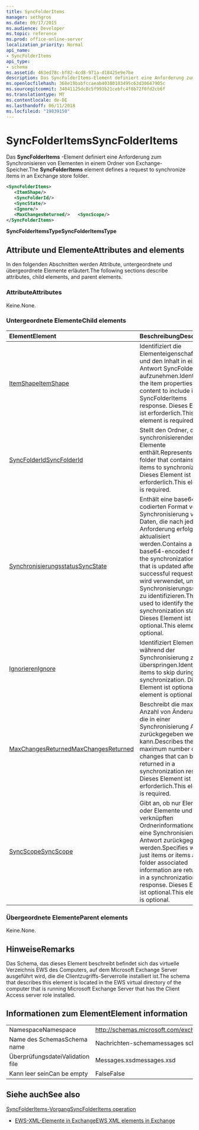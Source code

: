 ```yaml
---
title: SyncFolderItems
manager: sethgros
ms.date: 09/17/2015
ms.audience: Developer
ms.topic: reference
ms.prod: office-online-server
localization_priority: Normal
api_name:
- SyncFolderItems
api_type:
- schema
ms.assetid: 463ed78c-bf82-4cd8-971a-d18425e9e7be
description: Das SyncFolderItems-Element definiert eine Anforderung zum Synchronisieren von Elementen in einem Ordner von Exchange-Speicher.
ms.openlocfilehash: 368e19babfccaeab40380103495c63d30647905c
ms.sourcegitcommit: 34041125dc8c5f993b21cebfc4f8b72f0fd2cb6f
ms.translationtype: MT
ms.contentlocale: de-DE
ms.lasthandoff: 06/11/2018
ms.locfileid: "19839150"
---
```

# <a name="syncfolderitems"></a><span data-ttu-id="4d941-103">SyncFolderItems</span><span class="sxs-lookup"><span data-stu-id="4d941-103">SyncFolderItems</span></span>

<span data-ttu-id="4d941-104">Das **SyncFolderItems** -Element definiert eine Anforderung zum Synchronisieren von Elementen in einem Ordner von Exchange-Speicher.</span><span class="sxs-lookup"><span data-stu-id="4d941-104">The **SyncFolderItems** element defines a request to synchronize items in an Exchange store folder.</span></span> 
  
```xml
<SyncFolderItems>
   <ItemShape/>
   <SyncFolderId/>
   <SyncState/>
   <Ignore/>
   <MaxChangesReturned/>   <SyncScope/>
</SyncFolderItems>
```

 <span data-ttu-id="4d941-105">**SyncFolderItemsType**</span><span class="sxs-lookup"><span data-stu-id="4d941-105">**SyncFolderItemsType**</span></span>
## <a name="attributes-and-elements"></a><span data-ttu-id="4d941-106">Attribute und Elemente</span><span class="sxs-lookup"><span data-stu-id="4d941-106">Attributes and elements</span></span>

<span data-ttu-id="4d941-107">In den folgenden Abschnitten werden Attribute, untergeordnete und übergeordnete Elemente erläutert.</span><span class="sxs-lookup"><span data-stu-id="4d941-107">The following sections describe attributes, child elements, and parent elements.</span></span>
  
### <a name="attributes"></a><span data-ttu-id="4d941-108">Attribute</span><span class="sxs-lookup"><span data-stu-id="4d941-108">Attributes</span></span>

<span data-ttu-id="4d941-109">Keine.</span><span class="sxs-lookup"><span data-stu-id="4d941-109">None.</span></span>
  
### <a name="child-elements"></a><span data-ttu-id="4d941-110">Untergeordnete Elemente</span><span class="sxs-lookup"><span data-stu-id="4d941-110">Child elements</span></span>

|<span data-ttu-id="4d941-111">**Element**</span><span class="sxs-lookup"><span data-stu-id="4d941-111">**Element**</span></span>|<span data-ttu-id="4d941-112">**Beschreibung**</span><span class="sxs-lookup"><span data-stu-id="4d941-112">**Description**</span></span>|
|:-----|:-----|
|[<span data-ttu-id="4d941-113">ItemShape</span><span class="sxs-lookup"><span data-stu-id="4d941-113">ItemShape</span></span>](itemshape.md) <br/> |<span data-ttu-id="4d941-114">Identifiziert die Elementeigenschaften und den Inhalt in einer Antwort SyncFolderItems aufzunehmen.</span><span class="sxs-lookup"><span data-stu-id="4d941-114">Identifies the item properties and content to include in a SyncFolderItems response.</span></span> <span data-ttu-id="4d941-115">Dieses Element ist erforderlich.</span><span class="sxs-lookup"><span data-stu-id="4d941-115">This element is required.</span></span>  <br/> |
|[<span data-ttu-id="4d941-116">SyncFolderId</span><span class="sxs-lookup"><span data-stu-id="4d941-116">SyncFolderId</span></span>](syncfolderid.md) <br/> |<span data-ttu-id="4d941-117">Stellt den Ordner, der zu synchronisierenden Elemente enthält.</span><span class="sxs-lookup"><span data-stu-id="4d941-117">Represents the folder that contains the items to synchronize.</span></span> <span data-ttu-id="4d941-118">Dieses Element ist erforderlich.</span><span class="sxs-lookup"><span data-stu-id="4d941-118">This element is required.</span></span>  <br/> |
|[<span data-ttu-id="4d941-119">Synchronisierungsstatus</span><span class="sxs-lookup"><span data-stu-id="4d941-119">SyncState</span></span>](syncstate-ex15websvcsotherref.md) <br/> |<span data-ttu-id="4d941-120">Enthält eine base64-codierten Format von der Synchronisierung von Daten, die nach jeder Anforderung erfolgreich aktualisiert werden.</span><span class="sxs-lookup"><span data-stu-id="4d941-120">Contains a base64-encoded form of the synchronization data that is updated after each successful request.</span></span> <span data-ttu-id="4d941-121">Dies wird verwendet, um den Synchronisierungsstatus zu identifizieren.</span><span class="sxs-lookup"><span data-stu-id="4d941-121">This is used to identify the synchronization state.</span></span> <span data-ttu-id="4d941-122">Dieses Element ist optional.</span><span class="sxs-lookup"><span data-stu-id="4d941-122">This element is optional.</span></span>  <br/> |
|[<span data-ttu-id="4d941-123">Ignorieren</span><span class="sxs-lookup"><span data-stu-id="4d941-123">Ignore</span></span>](ignore.md) <br/> |<span data-ttu-id="4d941-124">Identifiziert Elemente, während der Synchronisierung zu überspringen.</span><span class="sxs-lookup"><span data-stu-id="4d941-124">Identifies items to skip during synchronization.</span></span> <span data-ttu-id="4d941-125">Dieses Element ist optional.</span><span class="sxs-lookup"><span data-stu-id="4d941-125">This element is optional.</span></span>  <br/> |
|[<span data-ttu-id="4d941-126">MaxChangesReturned</span><span class="sxs-lookup"><span data-stu-id="4d941-126">MaxChangesReturned</span></span>](maxchangesreturned.md) <br/> |<span data-ttu-id="4d941-127">Beschreibt die maximale Anzahl von Änderungen, die in einer Synchronisierung Antwort zurückgegeben werden kann.</span><span class="sxs-lookup"><span data-stu-id="4d941-127">Describes the maximum number of changes that can be returned in a synchronization response.</span></span> <span data-ttu-id="4d941-128">Dieses Element ist erforderlich.</span><span class="sxs-lookup"><span data-stu-id="4d941-128">This element is required.</span></span>  <br/> |
|[<span data-ttu-id="4d941-129">SyncScope</span><span class="sxs-lookup"><span data-stu-id="4d941-129">SyncScope</span></span>](syncscope.md) <br/> |<span data-ttu-id="4d941-130">Gibt an, ob nur Elemente oder Elemente und verknüpften Ordnerinformationen in eine Synchronisierung Antwort zurückgegeben werden.</span><span class="sxs-lookup"><span data-stu-id="4d941-130">Specifies whether just items or items and folder associated information are returned in a synchronization response.</span></span> <span data-ttu-id="4d941-131">Dieses Element ist optional.</span><span class="sxs-lookup"><span data-stu-id="4d941-131">This element is optional.</span></span>  <br/> |
   
### <a name="parent-elements"></a><span data-ttu-id="4d941-132">Übergeordnete Elemente</span><span class="sxs-lookup"><span data-stu-id="4d941-132">Parent elements</span></span>

<span data-ttu-id="4d941-133">Keine.</span><span class="sxs-lookup"><span data-stu-id="4d941-133">None.</span></span>
  
## <a name="remarks"></a><span data-ttu-id="4d941-134">Hinweise</span><span class="sxs-lookup"><span data-stu-id="4d941-134">Remarks</span></span>

<span data-ttu-id="4d941-135">Das Schema, das dieses Element beschreibt befindet sich das virtuelle Verzeichnis EWS des Computers, auf dem Microsoft Exchange Server ausgeführt wird, die die Clientzugriffs-Serverrolle installiert ist.</span><span class="sxs-lookup"><span data-stu-id="4d941-135">The schema that describes this element is located in the EWS virtual directory of the computer that is running Microsoft Exchange Server that has the Client Access server role installed.</span></span>
  
## <a name="element-information"></a><span data-ttu-id="4d941-136">Informationen zum Element</span><span class="sxs-lookup"><span data-stu-id="4d941-136">Element information</span></span>

|||
|:-----|:-----|
|<span data-ttu-id="4d941-137">Namespace</span><span class="sxs-lookup"><span data-stu-id="4d941-137">Namespace</span></span>  <br/> |http://schemas.microsoft.com/exchange/services/2006/messages  <br/> |
|<span data-ttu-id="4d941-138">Name des Schemas</span><span class="sxs-lookup"><span data-stu-id="4d941-138">Schema name</span></span>  <br/> |<span data-ttu-id="4d941-139">Nachrichten-schema</span><span class="sxs-lookup"><span data-stu-id="4d941-139">messages schema</span></span>  <br/> |
|<span data-ttu-id="4d941-140">Überprüfungsdatei</span><span class="sxs-lookup"><span data-stu-id="4d941-140">Validation file</span></span>  <br/> |<span data-ttu-id="4d941-141">Messages.xsd</span><span class="sxs-lookup"><span data-stu-id="4d941-141">messages.xsd</span></span>  <br/> |
|<span data-ttu-id="4d941-142">Kann leer sein</span><span class="sxs-lookup"><span data-stu-id="4d941-142">Can be empty</span></span>  <br/> |<span data-ttu-id="4d941-143">False</span><span class="sxs-lookup"><span data-stu-id="4d941-143">False</span></span>  <br/> |
   
## <a name="see-also"></a><span data-ttu-id="4d941-144">Siehe auch</span><span class="sxs-lookup"><span data-stu-id="4d941-144">See also</span></span>



[<span data-ttu-id="4d941-145">SyncFolderItems-Vorgang</span><span class="sxs-lookup"><span data-stu-id="4d941-145">SyncFolderItems operation</span></span>](syncfolderitems-operation.md)


- [<span data-ttu-id="4d941-146">EWS-XML-Elemente in Exchange</span><span class="sxs-lookup"><span data-stu-id="4d941-146">EWS XML elements in Exchange</span></span>](ews-xml-elements-in-exchange.md)

